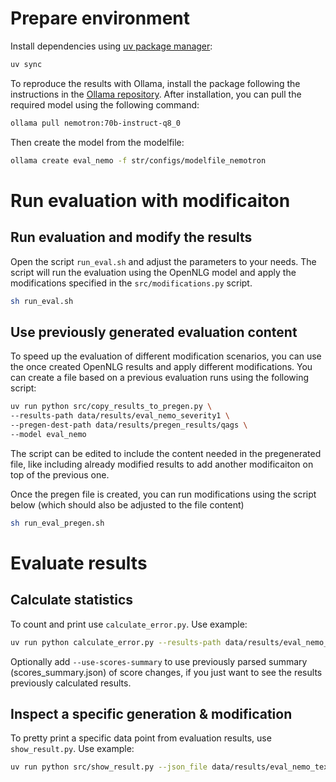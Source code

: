 
# Prepare environment

Install dependencies using [uv package manager](https://docs.astral.sh/uv/getting-started/installation/):
```sh
uv sync
```

To reproduce the results with Ollama, install the package following the instructions in the [Ollama repository](https://github.com/ollama/ollama). After installation, you can pull the required model using the following command:
```sh
ollama pull nemotron:70b-instruct-q8_0
```
Then create the model from the modelfile:
```sh
ollama create eval_nemo -f str/configs/modelfile_nemotron
```

# Run evaluation with modificaiton

## Run evaluation and modify the results

Open the script `run_eval.sh` and adjust the parameters to your needs. The script will run the evaluation using the OpenNLG model and apply the modifications specified in the `src/modifications.py` script.

```sh
sh run_eval.sh
```

## Use previously generated evaluation content

To speed up the evaluation of different modification scenarios, you can use the once created OpenNLG results and apply different modifications. You can create a file based on a previous evaluation runs using the following script:

```bash
uv run python src/copy_results_to_pregen.py \
--results-path data/results/eval_nemo_severity1 \
--pregen-dest-path data/results/pregen_results/qags \
--model eval_nemo
```

The script can be edited to include the content needed in the pregenerated file, like including already modified results to add another modificaiton on top of the previous one.

Once the pregen file is created, you can run modifications using the script below (which should also be adjusted to the file content)

```bash
sh run_eval_pregen.sh
```

# Evaluate results

## Calculate statistics

To count and print use `calculate_error.py`. Use example:
```sh
uv run python calculate_error.py --results-path data/results/eval_nemo_textsev1
```

Optionally add `--use-scores-summary` to use previously parsed summary (scores_summary.json) of score changes, if you just want to see the results previously calculated results.

## Inspect a specific generation & modification

To pretty print a specific data point from evaluation results, use `show_result.py`. Use example:
```sh
uv run python src/show_result.py --json_file data/results/eval_nemo_textsev1/cnndm-79.json
```